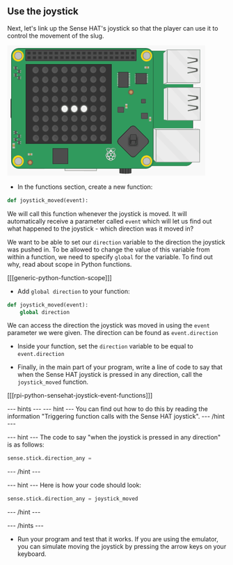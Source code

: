 ## Use the joystick

Next, let's link up the Sense HAT's joystick so that the player can use it to control the movement of the slug.

![Moving slug](images/moving-slug.gif)

+ In the functions section, create a new function:

```python
def joystick_moved(event):
```

We will call this function whenever the joystick is moved. It will automatically receive a parameter called `event` which will let us find out what happened to the joystick - which direction was it moved in?

We want to be able to set our `direction` variable to the direction the joystick was pushed in. To be allowed to change the value of this variable from within a function, we need to specify `global` for the variable. To find out why, read about scope in Python functions.

[[[generic-python-function-scope]]]

+ Add `global direction` to your function:

```python
def joystick_moved(event):
    global direction
```

We can access the direction the joystick was moved in using the `event` parameter we were given. The direction can be found as `event.direction`

+ Inside your function, set the `direction` variable to be equal to `event.direction`

+ Finally, in the main part of your program, write a line of code to say that when the Sense HAT joystick is pressed in any direction, call the `joystick_moved` function.

[[[rpi-python-sensehat-joystick-event-functions]]]

--- hints ---
--- hint ---
You can find out how to do this by reading the information "Triggering function calls with the Sense HAT joystick".
--- /hint ---

--- hint ---
The code to say "when the joystick is pressed in any direction" is as follows:

```python
sense.stick.direction_any =
```
--- /hint ---

--- hint ---
Here is how your code should look:

```python
sense.stick.direction_any = joystick_moved
```
--- /hint ---

--- /hints ---

+ Run your program and test that it works. If you are using the emulator, you can simulate moving the joystick by pressing the arrow keys on your keyboard.
